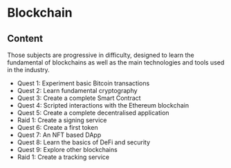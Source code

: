 # Blockchain

## Content 

Those subjects are progressive in difficulty, designed to learn the fundamental of blockchains as well as the main technologies and tools used in the industry.

- Quest 1: Experiment basic Bitcoin transactions
- Quest 2: Learn fundamental cryptography
- Quest 3: Create a complete Smart Contract
- Quest 4: Scripted interactions with the Ethereum blockchain
- Quest 5: Create a complete decentralised application
- Raid 1: Create a signing service
- Quest 6: Create a first token
- Quest 7: An NFT based DApp
- Quest 8: Learn the basics of DeFi and security
- Quest 9: Explore other blockchains
- Raid 1: Create a tracking service
